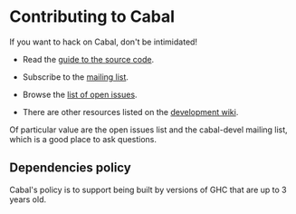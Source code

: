 Contributing to Cabal
=====================

If you want to hack on Cabal, don't be intimidated!

* Read the [guide to the source
  code](https://github.com/haskell/cabal/wiki/Source-Guide).

* Subscribe to the [mailing
  list](http://www.haskell.org/mailman/listinfo/cabal-devel).

* Browse the [list of open issues](https://github.com/haskell/cabal/issues).

* There are other resources listed on the [development
  wiki](https://github.com/haskell/cabal/wiki).

Of particular value are the open issues list and the cabal-devel mailing
list, which is a good place to ask questions.


Dependencies policy
-------------------

Cabal's policy is to support being built by versions of GHC that are up
to 3 years old.
